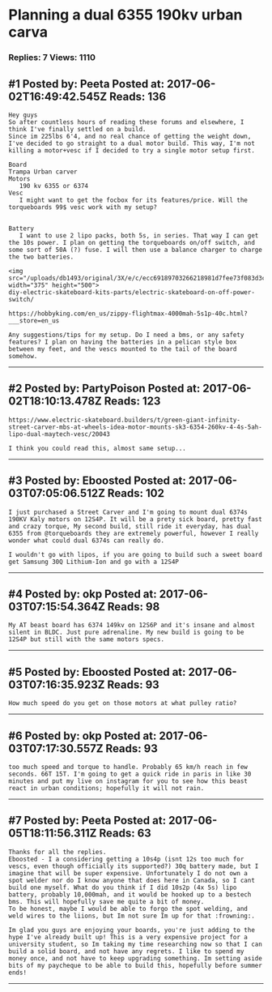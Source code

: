 # Planning a dual 6355 190kv urban carva

### Replies: 7 Views: 1110

## \#1 Posted by: Peeta Posted at: 2017-06-02T16:49:42.545Z Reads: 136

```
Hey guys
So after countless hours of reading these forums and elsewhere, I think I've finally settled on a build. 
Since im 225lbs 6'4, and no real chance of getting the weight down, I've decided to go straight to a dual motor build. This way, I'm not killing a motor+vesc if I decided to try a single motor setup first.

Board 
Trampa Urban carver
Motors
   190 kv 6355 or 6374
Vesc
   I might want to get the focbox for its features/price. Will the torqueboards 99$ vesc work with my setup?


Battery
   I want to use 2 lipo packs, both 5s, in series. That way I can get the 10s power. I plan on getting the torqueboards on/off switch, and some sort of 50A (?) fuse. I will then use a balance charger to charge the two batteries. 

<img src="/uploads/db1493/original/3X/e/c/ecc69189703266218981d7fee73f083d3c9064e5.JPG" width="375" height="500">
diy-electric-skateboard-kits-parts/electric-skateboard-on-off-power-switch/

https://hobbyking.com/en_us/zippy-flightmax-4000mah-5s1p-40c.html?___store=en_us

Any suggestions/tips for my setup. Do I need a bms, or any safety features? I plan on having the batteries in a pelican style box between my feet, and the vescs mounted to the tail of the board somehow.
```

---
## \#2 Posted by: PartyPoison Posted at: 2017-06-02T18:10:13.478Z Reads: 123

```
https://www.electric-skateboard.builders/t/green-giant-infinity-street-carver-mbs-at-wheels-idea-motor-mounts-sk3-6354-260kv-4-4s-5ah-lipo-dual-maytech-vesc/20043

I think you could read this, almost same setup...
```

---
## \#3 Posted by: Eboosted Posted at: 2017-06-03T07:05:06.512Z Reads: 102

```
I just purchased a Street Carver and I'm going to mount dual 6374s 190KV Kaly motors on 12S4P. It will be a prety sick board, pretty fast and crazy torque, My second build, still ride it everyday, has dual 6355 from @torqueboards they are extremely powerful, however I really wonder what could dual 6374s can really do.

I wouldn't go with lipos, if you are going to build such a sweet board get Samsung 30Q Lithium-Ion and go with a 12S4P
```

---
## \#4 Posted by: okp Posted at: 2017-06-03T07:15:54.364Z Reads: 98

```
My AT beast board has 6374 149kv on 12S6P and it's insane and almost silent in BLDC. Just pure adrenaline. My new build is going to be 12S4P but still with the same motors specs.
```

---
## \#5 Posted by: Eboosted Posted at: 2017-06-03T07:16:35.923Z Reads: 93

```
How much speed do you get on those motors at what pulley ratio?
```

---
## \#6 Posted by: okp Posted at: 2017-06-03T07:17:30.557Z Reads: 93

```
too much speed and torque to handle. Probably 65 km/h reach in few seconds. 66T 15T. I'm going to get a quick ride in paris in like 30 minutes and put my live on instagram for you to see how this beast react in urban conditions; hopefully it will not rain.
```

---
## \#7 Posted by: Peeta Posted at: 2017-06-05T18:11:56.311Z Reads: 63

```
Thanks for all the replies. 
Eboosted - I a considering getting a 10s4p (isnt 12s too much for vescs, even though officially its supported?) 30q battery made, but I imagine that will be super expensive. Unfortunately I do not own a spot welder nor do I know anyone that does here in Canada, so I cant build one myself. What do you think if I did 10s2p (4x 5s) lipo battery, probably 10,000mah, and it would be hooked up to a bestech bms. This will hopefully save me quite a bit of money. 
To be honest, maybe I would be able to forgo the spot welding, and weld wires to the liions, but Im not sure Im up for that :frowning:.

Im glad you guys are enjoying your boards, you're just adding to the hype I've already built up! This is a very expensive project for a university student, so Im taking my time researching now so that I can build a solid board, and not have any regrets. I like to spend my money once, and not have to keep upgrading something. Im setting aside bits of my paycheque to be able to build this, hopefully before summer ends!
```

---
